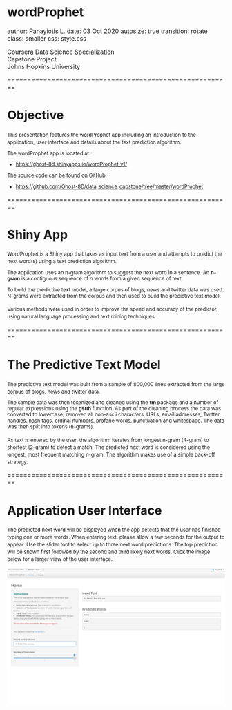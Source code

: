 wordProphet
========================================================
author: Panayiotis L.
date: 03 Oct 2020
autosize: true
transition: rotate
class: smaller
css: style.css

Coursera Data Science Specialization<br/>
Capstone Project<br/>
Johns Hopkins University<br/>

========================================================

# **Objective**

<small>
This presentation features the wordProphet app
including an introduction to the application, user
interface and details about the text prediction
algorithm.

The wordProphet app is located at:

<ul>
    <li><a target="_blank" href="https://ghost-8d.shinyapps.io/wordProphet_v1/">https://ghost-8d.shinyapps.io/wordProphet_v1/</a></li>
</ul>

The source code can be found on GitHub:

<ul>
    <li><a target="_blank" href="https://github.com/Ghost-8D/data_science_capstone/tree/master/wordProphet">https://github.com/Ghost-8D/data_science_capstone/tree/master/wordProphet</a></li>
</ul>
</small>

========================================================

# **Shiny App**

<small>
WordProphet is a Shiny app that takes as input text from a 
user and attempts to predict the next word(s) using a text 
prediction algorithm.

The application uses an n-gram algorithm to suggest the next 
word in a sentence. An **n-gram** is a contiguous sequence
of *n* words from a given sequence of text.

To build the predictive text model, a large corpus of blogs,
news and twitter data was used. N-grams were extracted from 
the corpus and then used to build the predictive text model.

Various methods were used in order to improve the speed and
accuracy of the predictor, using natural language processing 
and text mining techniques.
</small>

========================================================

# **The Predictive Text Model**

<small>
The predictive text model was built from a sample of
800,000 lines extracted from the large corpus of blogs,
news and twitter data.

The sample data was then tokenized and cleaned using 
the **tm** package and a number of regular expressions 
using the **gsub** function. As part of the cleaning 
process the data was converted to lowercase, removed all 
non-ascii characters, URLs, email addresses, Twitter 
handles, hash tags, ordinal numbers, profane words, 
punctuation and whitespace. The data was then split into 
tokens (n-grams).

As text is entered by the user, the algorithm iterates
from longest n-gram (4-gram) to shortest (2-gram) to
detect a match. The predicted next word is considered using
the longest, most frequent matching n-gram. The algorithm
makes use of a simple back-off strategy.
</small>

========================================================

# **Application User Interface**

<small>
The predicted next word will be displayed when the app
detects that the user has finished typing one or more words.
When entering text, please allow a few seconds for the
output to appear. Use the slider tool to select up to
three next word predictions. The top prediction will be
shown first followed by the second and third likely
next words. Click the image below for a larger view
of the user interface.
</small>

<a target="_blank" href="https://github.com/Ghost-8D/data_science_capstone/blob/master/pitch_presentation/img/wordProphet_UI.jpg"><img src="img/wordProphet_UI.jpg"></a>
